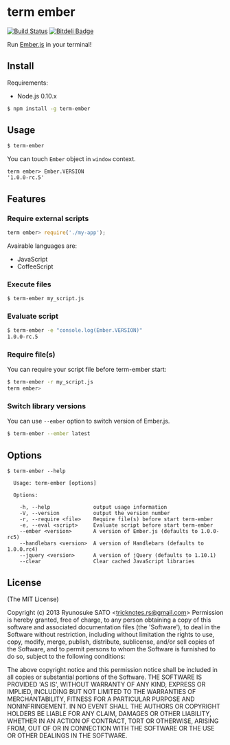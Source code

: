 # term ember

[![Build Status](https://travis-ci.org/tricknotes/term-ember.png?branch=master)](https://travis-ci.org/tricknotes/term-ember)
[![Bitdeli Badge](https://d2weczhvl823v0.cloudfront.net/tricknotes/term-ember/trend.png)](https://bitdeli.com/free "Bitdeli Badge")

Run [Ember.js][] in your terminal!

[Ember.js]: http://emberjs.com/

## Install

Requirements:
* Node.js 0.10.x

``` sh
$ npm install -g term-ember
```

## Usage

``` sh
$ term-ember
```

You can touch `Ember` object in `window` context.

```
term ember> Ember.VERSION
'1.0.0-rc.5'
```

## Features

### Require external scripts

``` javascript
term ember> require('./my-app');
```

Avairable languages are:
* JavaScript
* CoffeeScript

### Execute files

``` sh
$ term-ember my_script.js
```

### Evaluate script

``` sh
$ term-ember -e "console.log(Ember.VERSION)"
1.0.0-rc.5
```

### Require file(s)

You can require your script file before term-ember start:

``` sh
$ term-ember -r my_script.js
term ember>
```

### Switch library versions

You can use `--ember` option to switch version of Ember.js.

``` sh
$ term-ember --ember latest
```

## Options

```
$ term-ember --help

  Usage: term-ember [options]

  Options:

    -h, --help              output usage information
    -V, --version           output the version number
    -r, --require <file>    Require file(s) before start term-ember
    -e, --eval <script>     Evaluate script before start term-ember
    --ember <version>       A version of Ember.js (defaults to 1.0.0-rc5)
    --handlebars <version>  A version of Handlebars (defaults to 1.0.0.rc4)
    --jquery <version>      A version of jQuery (defaults to 1.10.1)
    --clear                 Clear cached JavaScript libraries
```

## License

(The MIT License)

Copyright (c) 2013 Ryunosuke SATO &lt;tricknotes.rs@gmail.com&gt;
Permission is hereby granted, free of charge, to any person obtaining a copy of this software and associated documentation files (the 'Software'), to deal in the Software without restriction, including without limitation the rights to use, copy, modify, merge, publish, distribute, sublicense, and/or sell copies of the Software, and to permit persons to whom the Software is furnished to do so, subject to the following conditions:

The above copyright notice and this permission notice shall be included in all copies or substantial portions of the Software.
THE SOFTWARE IS PROVIDED 'AS IS', WITHOUT WARRANTY OF ANY KIND, EXPRESS OR IMPLIED, INCLUDING BUT NOT LIMITED TO THE WARRANTIES OF MERCHANTABILITY, FITNESS FOR A PARTICULAR PURPOSE AND NONINFRINGEMENT. IN NO EVENT SHALL THE AUTHORS OR COPYRIGHT HOLDERS BE LIABLE FOR ANY CLAIM, DAMAGES OR OTHER LIABILITY, WHETHER IN AN ACTION OF CONTRACT, TORT OR OTHERWISE, ARISING FROM, OUT OF OR IN CONNECTION WITH THE SOFTWARE OR THE USE OR OTHER DEALINGS IN THE SOFTWARE.
